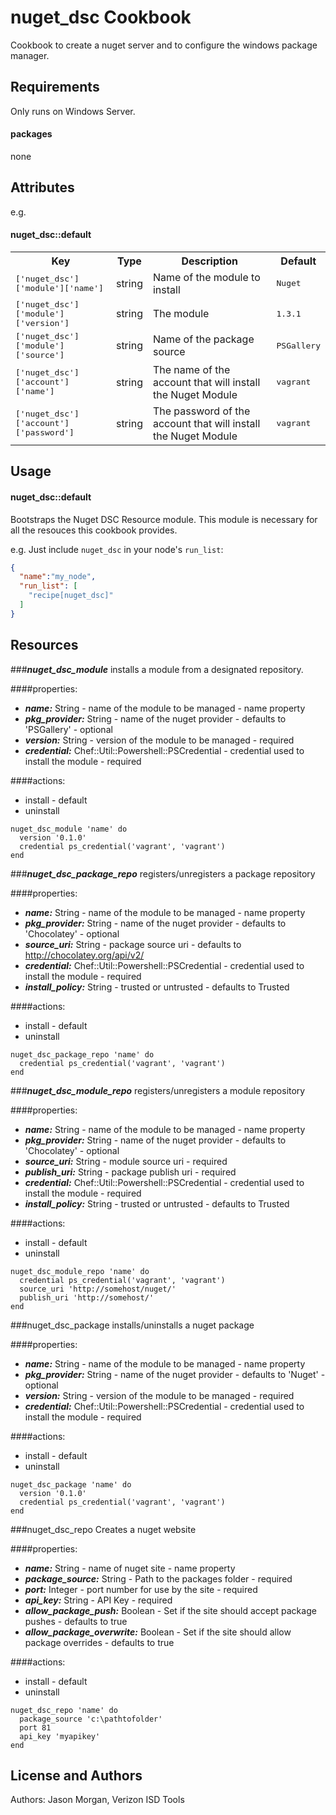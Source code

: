 nuget_dsc Cookbook
====================
Cookbook to create a nuget server and to configure the windows package manager.

Requirements
------------
Only runs on Windows Server.
#### packages
none

Attributes
----------

e.g.
#### nuget_dsc::default
<table>
  <tr>
    <th>Key</th>
    <th>Type</th>
    <th>Description</th>
    <th>Default</th>
  </tr>
  <tr>
    <td><tt>['nuget_dsc']['module']['name']</tt></td>
    <td>string</td>
    <td>Name of the module to install</td>
    <td><tt>Nuget</tt></td>
  </tr>
  <tr>
    <td><tt>['nuget_dsc']['module']['version']</tt></td>
    <td>string</td>
    <td>The module </td>
    <td><tt>1.3.1</tt></td>
  </tr>
  <tr>
    <td><tt>['nuget_dsc']['module']['source']</tt></td>
    <td>string</td>
    <td>Name of the package source</td>
    <td><tt>PSGallery</tt></td>
  </tr>
  <tr>
    <td><tt>['nuget_dsc']['account']['name']</tt></td>
    <td>string</td>
    <td>The name of the account that will install the Nuget Module</td>
    <td><tt>vagrant</tt></td>
  </tr>
  <tr>
    <td><tt>['nuget_dsc']['account']['password']</tt></td>
    <td>string</td>
    <td>The password of the account that will install the Nuget Module</td>
    <td><tt>vagrant</tt></td>
  </tr>
</table>

Usage
-----
#### nuget_dsc::default
Bootstraps the Nuget DSC Resource module.  This module is necessary for all the resouces this cookbook provides.

e.g.
Just include `nuget_dsc` in your node's `run_list`:

```json
{
  "name":"my_node",
  "run_list": [
    "recipe[nuget_dsc]"
  ]
}
```

Resources
---------
###***nuget_dsc_module***
installs a module from a designated repository.

####properties:
  * ***name:*** String - name of the module to be managed - name property
  * ***pkg_provider:*** String - name of the nuget provider - defaults to 'PSGallery' - optional
  * ***version:*** String - version of the module to be managed - required
  * ***credential:*** Chef::Util::Powershell::PSCredential - credential used to install the module - required

####actions:
  * install - default
  * uninstall 
  
```
nuget_dsc_module 'name' do
  version '0.1.0'
  credential ps_credential('vagrant', 'vagrant')
end
```

###***nuget_dsc_package_repo***
registers/unregisters a package repository

####properties:
  * ***name:*** String - name of the module to be managed - name property
  * ***pkg_provider:*** String - name of the nuget provider - defaults to 'Chocolatey' - optional
  * ***source_uri:*** String - package source uri - defaults to http://chocolatey.org/api/v2/
  * ***credential:*** Chef::Util::Powershell::PSCredential - credential used to install the module - required
  * ***install_policy:*** String - trusted or untrusted - defaults to Trusted

####actions:
  * install - default
  * uninstall 
  
```
nuget_dsc_package_repo 'name' do
  credential ps_credential('vagrant', 'vagrant')
end
```

###***nuget_dsc_module_repo***
registers/unregisters a module repository

####properties:
  * ***name:*** String - name of the module to be managed - name property
  * ***pkg_provider:*** String - name of the nuget provider - defaults to 'Chocolatey' - optional
  * ***source_uri:*** String - module source uri - required
  * ***publish_uri:*** String - package publish uri - required
  * ***credential:*** Chef::Util::Powershell::PSCredential - credential used to install the module - required
  * ***install_policy:*** String - trusted or untrusted - defaults to Trusted

####actions:
  * install - default
  * uninstall 
  
```
nuget_dsc_module_repo 'name' do
  credential ps_credential('vagrant', 'vagrant')
  source_uri 'http://somehost/nuget/'
  publish_uri 'http://somehost/'
end
```

###nuget_dsc_package
installs/uninstalls a nuget package

####properties:
  * ***name:*** String - name of the module to be managed - name property
  * ***pkg_provider:*** String - name of the nuget provider - defaults to 'Nuget' - optional
  * ***version:*** String - version of the module to be managed - required
  * ***credential:*** Chef::Util::Powershell::PSCredential - credential used to install the module - required

####actions:
  * install - default
  * uninstall 

```
nuget_dsc_package 'name' do
  version '0.1.0'
  credential ps_credential('vagrant', 'vagrant')
end
```

###nuget_dsc_repo
Creates a nuget website

####properties:
  * ***name:*** String - name of nuget site - name property
  * ***package_source:*** String - Path to the packages folder - required
  * ***port:*** Integer - port number for use by the site - required
  * ***api_key:*** String - API Key - required
  * ***allow_package_push:*** Boolean - Set if the site should accept package pushes - defaults to true
  * ***allow_package_overwrite:*** Boolean - Set if the site should allow package overrides - defaults to true

####actions:
  * install - default
  * uninstall 
```
nuget_dsc_repo 'name' do
  package_source 'c:\pathtofolder'
  port 81
  api_key 'myapikey'
end
```

License and Authors
-------------------
Authors: Jason Morgan, Verizon ISD Tools
